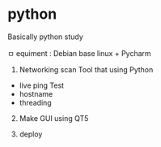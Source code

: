 # python
Basically python study

ㅁ equiment : Debian base linux + Pycharm

1) Networking scan Tool that using Python 
  - live ping Test
  - hostname
  - threading
2) Make GUI using QT5

3) deploy
